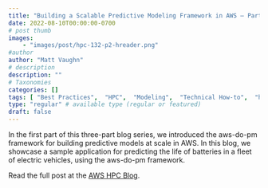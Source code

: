 ```yaml
---
title: "Building a Scalable Predictive Modeling Framework in AWS – Part 2"
date: 2022-08-10T00:00:00-0700
# post thumb
images:
    - "images/post/hpc-132-p2-hreader.png"
#author
author: "Matt Vaughn"
# description
description: ""
# Taxonomies
categories: []
tags: [ "Best Practices",  "HPC",  "Modeling",  "Technical How-to",  "hpcblog", ]
type: "regular" # available type (regular or featured)
draft: false
---
```


In the first part of this three-part blog series, we introduced the aws-do-pm framework for building predictive models at scale in AWS. In this blog, we showcase a sample application for predicting the life of batteries in a fleet of electric vehicles, using the aws-do-pm framework.

Read the full post at the [AWS HPC Blog](https://aws.amazon.com/blogs/hpc/building-a-scalable-predictive-modeling-framework-in-aws-part-2/).
